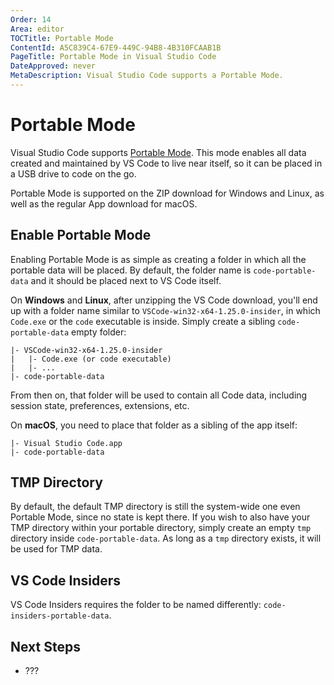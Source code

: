 ```yaml
---
Order: 14
Area: editor
TOCTitle: Portable Mode
ContentId: A5C839C4-67E9-449C-94B8-4B310FCAAB1B
PageTitle: Portable Mode in Visual Studio Code
DateApproved: never
MetaDescription: Visual Studio Code supports a Portable Mode.
---
```


# Portable Mode

Visual Studio Code supports [Portable Mode](https://en.wikipedia.org/wiki/Portable_application). This mode enables all data created and maintained by VS Code to live near itself, so it can be placed in a USB drive to code on the go.

Portable Mode is supported on the ZIP download for Windows and Linux, as well as the regular App download for macOS.

## Enable Portable Mode

Enabling Portable Mode is as simple as creating a folder in which all the portable data will be placed. By default, the folder name is `code-portable-data` and it should be placed next to VS Code itself.

On **Windows** and **Linux**, after unzipping the VS Code download, you'll end up with a folder name similar to `VSCode-win32-x64-1.25.0-insider`, in which `Code.exe` or the `code` executable is inside. Simply create a sibling `code-portable-data` empty folder:

```
|- VSCode-win32-x64-1.25.0-insider
|   |- Code.exe (or code executable)
|   |- ...
|- code-portable-data
```

From then on, that folder will be used to contain all Code data, including session state, preferences, extensions, etc.

On **macOS**, you need to place that folder as a sibling of the app itself:

```
|- Visual Studio Code.app
|- code-portable-data
```

## TMP Directory

By default, the default TMP directory is still the system-wide one even Portable Mode, since no state is kept there. If you wish to also have your TMP directory within your portable directory, simply create an empty `tmp` directory inside `code-portable-data`. As long as a `tmp` directory exists, it will be used for TMP data.

## VS Code Insiders

VS Code Insiders requires the folder to be named differently: `code-insiders-portable-data`.

## Next Steps

- ???